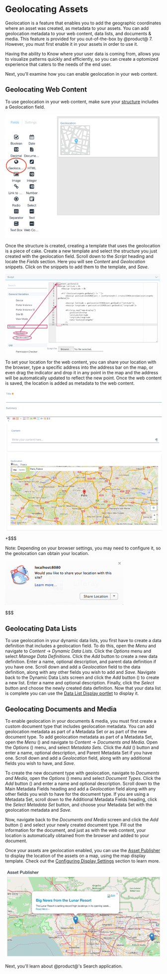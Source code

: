 # Geolocating Assets [](id=geolocating-assets)

Geolocation is a feature that enables you to add the geographic coordinates 
where an asset was created, as metadata to your assets. You can add geolocation 
metadata to your web content, data lists, and documents & media. This feature is 
provided for you out-of-the-box by @product@ 7. However, you must first enable 
it in your assets in order to use it.

Having the ability to Know where your user data is coming from, allows you to 
visualize patterns quickly and efficiently, so you can create a optomized 
experience that caters to the needs of the end user.

Next, you'll examine how you can enable geolocation in your web content.

## Geolocating Web Content [](id=geolocating-web-content)

To use geolocation in your web content, make sure your [structure](/discover/portal/-/knowledge_base/7-0/designing-uniform-content) 
includes a Geolocation field.

![Figure 1: Add a geolocation field to your structure to enable geolocation in your web content.](../../../images/geo-structure.png)

Once the structure is created, creating a template that uses the geolocation is 
a piece of cake. Create a new template and select the structure you just created 
with the geolocation field. Scroll down to the *Script* heading and locate the 
*Fields* section. Here you will see *Content* and *Geolocation* snippets. Click 
on the snippets to add them to the template, and *Save*.

![Figure 2: Add the Content and Geolocation snippets to quickly create your web content template.](../../../images/web-content-geolocation-template.png)

To set your location for the web content, you can share your location with the 
browser, type a specific address into the address bar on the map, or even drag 
the indicator and drop it in any point in the map and the address will be 
automatically updated to reflect the new point. Once the web content is saved, 
the location is added as metadata to the web content.

![Figure 3: You can enter your location in the address bar, move the indicator to a location, or share your location with the browser.](../../../images/web-content-geo-create.png)

+$$$

Note: Depending on your browser settings, you may need to configure it, so the
geolocation can obtain your location.

![Figure 4: Make sure your browser is configured to share your location.](../../../images/share-location-dialog.png)

$$$

## Geolocating Data Lists [](id=geolocating-data-lists)

To use geolocation in your dynamic data lists, you first have to create a data
definition that includes a geolocation field. To do this, open the *Menu* and 
navigate to *Content* &rarr; *Dynamic Data Lists*. Click the *Options* menu and
select *Manage Data Definitions*. Click the *Add* button to create a new data
definition. Enter a name, optional description, and parent data definition if 
you have one. Scroll down and add a *Geolocation* field to the data definition,
along with any other fields you wish to add and *Save*. Navigate back to the 
Dynamic Data Lists screen and click the *Add* button () to create a new list.
Enter a name and optional description. Finally, click the *Select* button and 
choose the newly created data definition. Now that your data list is complete
you can use the [Data List Display portlet](/discover/portal/-/knowledge_base/7-0/creating-data-lists) 
to display it.

## Geolocating Documents and Media [](id=geolocating-documents-and-media)

To enable geolocation in your documents & media, you must first create a custom
document type that includes geolocation metadata. You can add geolocation
metadata as part of a Metadata Set or as part of the new document type. To add 
geolocation metadata as part of a Metadata Set, open the *Menu* () and navigate 
to *Content* &rarr; *Documents and Media*. Open the *Options* () menu, and 
select *Metadata Sets*. Click the *Add* () button and enter a name, optional 
description, and Parent Metadata Set if you have one. Scroll down and add a 
*Geolocation* field, along with any additional fields you wish to have, and 
*Save*.

To create the new document type with geolocation, navigate to 
*Documents and Media*, open the *Options* () menu and select *Document Types*. 
Click the *Add* button () and enter a name and optional description. Scroll down 
to the Main Metadata Fields heading and add a *Geolocation* field along with any 
other fields you wish to have for the document type. If you are using a Metadata 
Set, scroll down to the Additional Metadata Fields heading, click the 
*Select Metadata Set* button, and choose your Metadata Set with the 
geolocation metadata and *Save*.

Now, navigate back to the *Documents and Media* screen and click the *Add*
button () and select your newly created document type. Fill out the information
for the document, and just as with the web content, your location is
automatically obtained from the browser and added to your document.

Once your assets are geolocation enabled, you can use the [Asset Publisher](/discover/portal/-/knowledge_base/7-0/publishing-assets) 
to display the location of the assets on a map, using the map display template.
Check out the [Configuring Display Settings](/discover/portal/-/knowledge_base/6-2/using-the-asset-publisher#configuring-display-settings)
section to learn more.

![Figure 5: The Asset Publisher can display your geolocated assets on a map.](../../../images/geo-map.png)

Next, you'll learn about @product@'s Search application.
